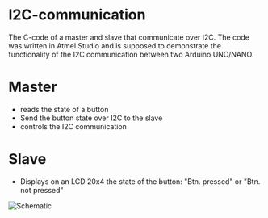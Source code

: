 # I2C-communication
The C-code of a master and slave that communicate over I2C.
The code was written in Atmel Studio and is supposed to demonstrate the functionality of the I2C communication between two Arduino UNO/NANO.

# Master

- reads the state of a button
- Send the button state over I2C to the slave
- controls the I2C communication

# Slave

- Displays on an LCD 20x4 the state of the button: "Btn. pressed" or "Btn. not pressed"

![Schematic](https://user-images.githubusercontent.com/75970114/198071869-87bfaadc-0b58-4169-99fc-0380deb23673.png)

